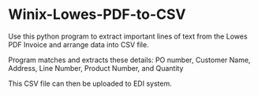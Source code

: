 # Winix-Lowes-PDF-to-CSV
Use this python program to extract important lines of text from the Lowes PDF Invoice and arrange data into CSV file. 

Program matches and extracts these details: PO number, Customer Name, Address, Line Number, Product Number, and Quantity

This CSV file can then be uploaded to EDI system.
